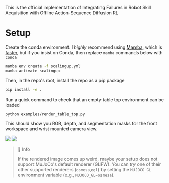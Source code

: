This is the official implementation of Integrating Failures in Robot Skill Acquisition with Offline Action-Sequence Diffusion RL
# Setup

Create the conda environment. I *highly* recommend using [Mamba](https://mamba.readthedocs.io/en/latest/installation.html), which is [faster](https://blog.hpc.qmul.ac.uk/mamba.html#:~:text=mamba%20is%20a%20re%2Dimplementation,Red%20Hat%2C%20Fedora%20and%20OpenSUSE), but if you insist on Conda, then replace `mamba` commands below with `conda`
```sh
mamba env create -f scalingup.yml
mamba activate scalingup
```

Then, in the repo's root, install the repo as a pip package
```sh
pip install -e .
```

Run a quick command to check that an empty table top environment can be loaded
```sh
python examples/render_table_top.py
```
This should show you RGB, depth, and segmentation masks for the front workspace and wrist mounted camera view.

![](assets/render_table_top_front.png)
![](assets/render_table_top_wrist.png)

> 📘 Info
> 
> If the rendered image comes up weird, maybe your setup does not support MuJoCo's default renderer (GLFW).
> You can try one of their other supported renderers (`osmesa`,`egl`) by setting the `MUJOCO_GL` environment variable (e.g., `MUJOCO_GL=osmesa`).
```
